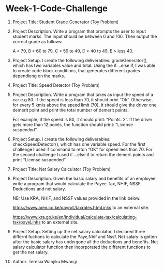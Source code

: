 # Week-1-Code-Challenge

1. Project Title: Student Grade Generator (Toy Problem)
2. Project Description.
    Write a program that prompts the user to input student marks. The input should be between 0 and 100. Then output the correct grade as follows: 

    A > 79, B > 60 to 79, C > 59 to 49, D > 40 to 49, E > less 40.

3. Project Setup.
    I create the following deliverables: gradeGenerator(), which has two variables value and total.
    Using the if....else if, I was able to create code block conditions, that generates different grades dependiong on the marks.


1. Project Title: Speed Detector (Toy Problem)
2. Project Description. 
    Write a program that takes as input the speed of a car e.g 80. If the speed is less than 70, it should print “Ok”. Otherwise, for every 5 km/s above the speed limit (70), it should give the driver one demerit point and print the total number of demerit points.

    For example, if the speed is 80, it should print: “Points: 2”. If the driver gets more than 12 points, the function should print: “License suspended”.


3. Project Setup. 
    I create the following deliverables: checkSpeedDetector(), which has one variable speed.
    For the first challenge I used if command to retun "OK" for speed less than 70.
    For the second challenge I used if....else if to return the demerit points and print “License suspended”


1. Project Title: Net Salary Calculator (Toy Problem)
2. Project Description.
    Given the basic salary and benefits of an employee, write a program that would calculate the Payee Tax, NHIF, NSSF Deductions and net salary.

    NB: Use KRA, NHIF, and NSSF values provided in the link below.

    https://www.aren.co.ke/payroll/taxrates.htmLinks to an external site.  

    https://www.kra.go.ke/en/individual/calculate-tax/calculating-tax/payeLinks to an external site.

3. Project Setup. 
     Setting up the net salary calculator, I declared three differnt fuctions to calculate the Paye,Nhif and Nssf. Net salary is gotten after the basic salary has undergone all the deductions and benefits.
     Net salary calculator function  then incorporated the different functions to get the net salary.
    
4. Author: Teresia Wanjiku Mwangi
